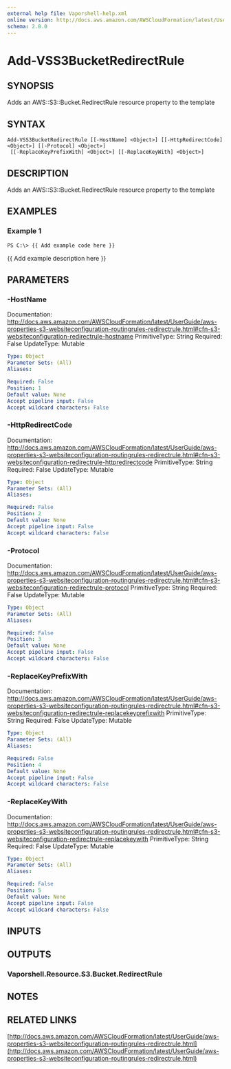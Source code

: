 ```yaml
---
external help file: Vaporshell-help.xml
online version: http://docs.aws.amazon.com/AWSCloudFormation/latest/UserGuide/aws-properties-s3-websiteconfiguration-routingrules-redirectrule.html
schema: 2.0.0
---
```


# Add-VSS3BucketRedirectRule

## SYNOPSIS
Adds an AWS::S3::Bucket.RedirectRule resource property to the template

## SYNTAX

```
Add-VSS3BucketRedirectRule [[-HostName] <Object>] [[-HttpRedirectCode] <Object>] [[-Protocol] <Object>]
 [[-ReplaceKeyPrefixWith] <Object>] [[-ReplaceKeyWith] <Object>]
```

## DESCRIPTION
Adds an AWS::S3::Bucket.RedirectRule resource property to the template

## EXAMPLES

### Example 1
```
PS C:\> {{ Add example code here }}
```

{{ Add example description here }}

## PARAMETERS

### -HostName
Documentation: http://docs.aws.amazon.com/AWSCloudFormation/latest/UserGuide/aws-properties-s3-websiteconfiguration-routingrules-redirectrule.html#cfn-s3-websiteconfiguration-redirectrule-hostname
PrimitiveType: String
Required: False
UpdateType: Mutable

```yaml
Type: Object
Parameter Sets: (All)
Aliases: 

Required: False
Position: 1
Default value: None
Accept pipeline input: False
Accept wildcard characters: False
```

### -HttpRedirectCode
Documentation: http://docs.aws.amazon.com/AWSCloudFormation/latest/UserGuide/aws-properties-s3-websiteconfiguration-routingrules-redirectrule.html#cfn-s3-websiteconfiguration-redirectrule-httpredirectcode
PrimitiveType: String
Required: False
UpdateType: Mutable

```yaml
Type: Object
Parameter Sets: (All)
Aliases: 

Required: False
Position: 2
Default value: None
Accept pipeline input: False
Accept wildcard characters: False
```

### -Protocol
Documentation: http://docs.aws.amazon.com/AWSCloudFormation/latest/UserGuide/aws-properties-s3-websiteconfiguration-routingrules-redirectrule.html#cfn-s3-websiteconfiguration-redirectrule-protocol
PrimitiveType: String
Required: False
UpdateType: Mutable

```yaml
Type: Object
Parameter Sets: (All)
Aliases: 

Required: False
Position: 3
Default value: None
Accept pipeline input: False
Accept wildcard characters: False
```

### -ReplaceKeyPrefixWith
Documentation: http://docs.aws.amazon.com/AWSCloudFormation/latest/UserGuide/aws-properties-s3-websiteconfiguration-routingrules-redirectrule.html#cfn-s3-websiteconfiguration-redirectrule-replacekeyprefixwith
PrimitiveType: String
Required: False
UpdateType: Mutable

```yaml
Type: Object
Parameter Sets: (All)
Aliases: 

Required: False
Position: 4
Default value: None
Accept pipeline input: False
Accept wildcard characters: False
```

### -ReplaceKeyWith
Documentation: http://docs.aws.amazon.com/AWSCloudFormation/latest/UserGuide/aws-properties-s3-websiteconfiguration-routingrules-redirectrule.html#cfn-s3-websiteconfiguration-redirectrule-replacekeywith
PrimitiveType: String
Required: False
UpdateType: Mutable

```yaml
Type: Object
Parameter Sets: (All)
Aliases: 

Required: False
Position: 5
Default value: None
Accept pipeline input: False
Accept wildcard characters: False
```

## INPUTS

## OUTPUTS

### Vaporshell.Resource.S3.Bucket.RedirectRule

## NOTES

## RELATED LINKS

[http://docs.aws.amazon.com/AWSCloudFormation/latest/UserGuide/aws-properties-s3-websiteconfiguration-routingrules-redirectrule.html](http://docs.aws.amazon.com/AWSCloudFormation/latest/UserGuide/aws-properties-s3-websiteconfiguration-routingrules-redirectrule.html)


